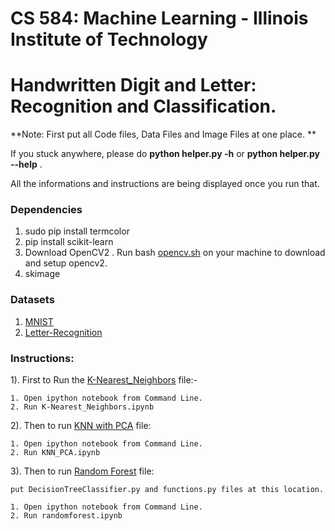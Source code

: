 # CS 584: Machine Learning - Illinois Institute of Technology

# Handwritten Digit and Letter: Recognition and Classification.


**Note: First put all Code files, Data Files and Image Files at one place. **


If you stuck anywhere, please do __python helper.py -h__ or **python helper.py --help** . 

All the informations and instructions are being displayed once you run that.  


### Dependencies

1. sudo pip install termcolor
2. pip install scikit-learn
3. Download OpenCV2 . Run bash [opencv.sh](https://github.com/hparik11/HandWritten_Digit_Classification/blob/master/data/opencv.sh) on your machine to download and setup opencv2.
4. skimage

### Datasets

1. [MNIST](http://yann.lecun.com/exdb/mnist/)
2. [Letter-Recognition](https://archive.ics.uci.edu/ml/datasets/Letter+Recognition)

### Instructions:
 
1). First to Run the [K-Nearest_Neighbors](https://github.com/hparik11/HandWritten_Digit_Classification/blob/master/code/K-Nearest_Neighbors.ipynb) file:-  
	
	1. Open ipython notebook from Command Line.
	2. Run K-Nearest_Neighbors.ipynb
	
2). Then to run [KNN with PCA](https://github.com/hparik11/HandWritten_Digit_Classification/blob/master/code/KNN_PCA.ipynb) file: 
	
	1. Open ipython notebook from Command Line.
	2. Run KNN_PCA.ipynb
	
3). Then to run [Random Forest](https://github.com/hparik11/HandWritten_Digit_Classification/blob/master/code/randomforest.ipynb) file: 
	
	put DecisionTreeClassifier.py and functions.py files at this location. 

	1. Open ipython notebook from Command Line.
	2. Run randomforest.ipynb
